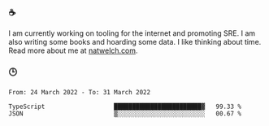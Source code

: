 ### ☕

I am currently working on tooling for the internet and promoting SRE. I am also writing some books and hoarding some data. I like thinking about time. Read more about me at [natwelch.com](https://natwelch.com).

### 🕒

<!--START_SECTION:waka-->

```text
From: 24 March 2022 - To: 31 March 2022

TypeScript                   ████████████████████████▓   99.33 %
JSON                         ▒░░░░░░░░░░░░░░░░░░░░░░░░   00.67 %
```

<!--END_SECTION:waka-->
